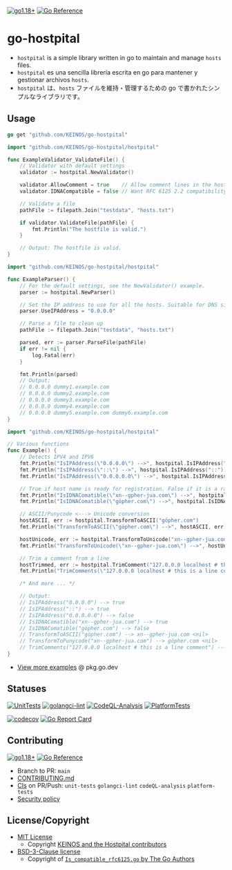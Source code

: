 <!-- markdownlint-disable MD001 MD041 MD050 MD033 -->
[![go1.18+](https://img.shields.io/badge/Go-1.18--latest-blue?logo=go)](https://github.com/KEINOS/go-hostpital/blob/main/.github/workflows/unit-tests.yml "Supported versions")
[![Go Reference](https://pkg.go.dev/badge/github.com/KEINOS/go-hostpital.svg)](https://pkg.go.dev/github.com/KEINOS/go-hostpital#section-documentation "Read generated documentation of the app")

# go-hostpital

- `hostpital` is a simple library written in go to maintain and manage `hosts` files.
- `hostpital` es una sencilla librería escrita en go para mantener y gestionar archivos `hosts`.
- `hostpital` は、`hosts` ファイルを維持・管理するための go で書かれたシンプルなライブラリです。

## Usage

```go
go get "github.com/KEINOS/go-hostpital"
```

```go
import "github.com/KEINOS/go-hostpital/hostpital"

func ExampleValidator_ValidateFile() {
    // Validator with default settings
    validator := hostpital.NewValidator()

    validator.AllowComment = true    // Allow comment lines in the hostfile.
    validator.IDNACompatible = false // Want RFC 6125 2.2 compatibility. If true, IDNA2008 compatible.

    // Validate a file
    pathFile := filepath.Join("testdata", "hosts.txt")

    if validator.ValidateFile(pathFile) {
        fmt.Println("The hostfile is valid.")
    }

    // Output: The hostfile is valid.
}
```

```go
import "github.com/KEINOS/go-hostpital/hostpital"

func ExampleParser() {
    // For the default settings, see the NewValidator() example.
    parser := hostpital.NewParser()

    // Set the IP address to use for all the hosts. Suitable for DNS sinkhole.
    parser.UseIPAddress = "0.0.0.0"

    // Parse a file to clean up
    pathFile := filepath.Join("testdata", "hosts.txt")

    parsed, err := parser.ParseFile(pathFile)
    if err != nil {
        log.Fatal(err)
    }

    fmt.Println(parsed)
    // Output:
    // 0.0.0.0 dummy1.example.com
    // 0.0.0.0 dummy2.example.com
    // 0.0.0.0 dummy3.example.com
    // 0.0.0.0 dummy4.example.com
    // 0.0.0.0 dummy5.example.com dummy6.example.com
}
```

```go
import "github.com/KEINOS/go-hostpital/hostpital"

// Various functions
func Example() {
    // Detects IPV4 and IPV6
    fmt.Println("IsIPAddress(\"0.0.0.0\") -->", hostpital.IsIPAddress("0.0.0.0"))
    fmt.Println("IsIPAddress(\"::\") -->", hostpital.IsIPAddress("::"))
    fmt.Println("IsIPAddress(\"0.0.0.0.0\") -->", hostpital.IsIPAddress("0.0.0.0.0"))

    // True if host name is ready for registration. False if it is a raw punycode or not IDNA2008 compatible.
    fmt.Println("IsIDNAComatible(\"xn--gpher-jua.com\") -->", hostpital.IsIDNAComatible("xn--gpher-jua.com"))
    fmt.Println("IsIDNAComatible(\"göpher.com\") -->", hostpital.IsIDNAComatible("göpher.com"))

    // ASCII/Punycode <---> Unicode conversion
    hostASCII, err := hostpital.TransformToASCII("göpher.com")
    fmt.Println("TransformToASCII(\"göpher.com\") -->", hostASCII, err)

    hostUnicode, err := hostpital.TransformToUnicode("xn--gpher-jua.com")
    fmt.Println("TransformToUnicode(\"xn--gpher-jua.com\") -->", hostUnicode, err)

    // Trim a comment from a line
    hostTrimmed, err := hostpital.TrimComment("127.0.0.0 localhost # this is a line comment")
    fmt.Println("TrimComments(\"127.0.0.0 localhost # this is a line comment\") --->", hostTrimmed, err)

    /* And more ... */

    // Output:
    // IsIPAddress("0.0.0.0") --> true
    // IsIPAddress("::") --> true
    // IsIPAddress("0.0.0.0.0") --> false
    // IsIDNAComatible("xn--gpher-jua.com") --> true
    // IsIDNAComatible("göpher.com") --> false
    // TransformToASCII("göpher.com") --> xn--gpher-jua.com <nil>
    // TransformToPunycode("xn--gpher-jua.com") --> göpher.com <nil>
    // TrimComments("127.0.0.0 localhost # this is a line comment") ---> 127.0.0.0 localhost  <nil>
}
```

- [View more examples](https://pkg.go.dev/github.com/KEINOS/go-hostpital/hostpital#pkg-examples) @ pkg.go.dev

## Statuses

[![UnitTests](https://github.com/KEINOS/go-hostpital/actions/workflows/unit-tests.yml/badge.svg)](https://github.com/KEINOS/go-hostpital/actions/workflows/unit-tests.yml)
[![golangci-lint](https://github.com/KEINOS/go-hostpital/actions/workflows/golangci-lint.yml/badge.svg)](https://github.com/KEINOS/go-hostpital/actions/workflows/golangci-lint.yml)
[![CodeQL-Analysis](https://github.com/KEINOS/go-hostpital/actions/workflows/codeQL-analysis.yml/badge.svg)](https://github.com/KEINOS/go-hostpital/actions/workflows/codeQL-analysis.yml)
[![PlatformTests](https://github.com/KEINOS/go-hostpital/actions/workflows/platform-tests.yml/badge.svg)](https://github.com/KEINOS/go-hostpital/actions/workflows/platform-tests.yml)

[![codecov](https://codecov.io/gh/KEINOS/go-hostpital/branch/main/graph/badge.svg?token=IQKfPZPiU1)](https://codecov.io/gh/KEINOS/go-hostpital)
[![Go Report Card](https://goreportcard.com/badge/github.com/KEINOS/go-hostpital)](https://goreportcard.com/report/github.com/KEINOS/go-hostpital)

## Contributing

[![go1.18+](https://img.shields.io/badge/Go-1.18--latest-blue?logo=go)](https://github.com/KEINOS/go-hostpital/blob/main/.github/workflows/unit-tests.yml "Supported versions")
[![Go Reference](https://pkg.go.dev/badge/github.com/KEINOS/go-hostpital.svg)](https://pkg.go.dev/github.com/KEINOS/go-hostpital#section-documentation "Read generated documentation of the app")

- Branch to PR: `main`
- [CONTRIBUTING.md](https://github.com/KEINOS/go-hostpital/blob/main/.github/CONTRIBUTING.md)
- [CIs](https://github.com/KEINOS/go-hostpital/actions) on PR/Push: `unit-tests` `golangci-lint` `codeQL-analysis` `platform-tests`
- [Security policy](https://github.com/KEINOS/go-hostpital/blob/main/.github/SECURITY.md)

## License/Copyright

- [MIT License](https://github.com/KEINOS/go-hostpital/blob/main/LICENSE)
  - Copyright [KEINOS and the Hostpital contributors](https://github.com/KEINOS/go-hostpital/graphs/contributors)
- [BSD-3-Clause license](https://github.com/golang/go/blob/master/LICENSE)
  - Copyright of [`Is_compatible_rfc6125.go` by The Go Authors](https://github.com/KEINOS/go-hostpital/blob/main/hostpital/Is_compatible_rfc6125.go)

